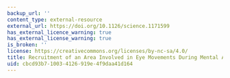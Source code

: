 ```yaml
---
backup_url: ''
content_type: external-resource
external_url: https://doi.org/10.1126/science.1171599
has_external_licence_warning: true
has_external_license_warning: true
is_broken: ''
license: https://creativecommons.org/licenses/by-nc-sa/4.0/
title: Recruitment of an Area Involved in Eye Movements During Mental Arithmetic
uid: cbcd93b7-1003-4126-919e-4f9daa41d164
---
```

